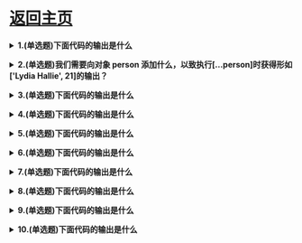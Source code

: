 # [返回主页](https://github.com/yisainan/web-interview/blob/master/README.md)

<b><details><summary>1.(单选题)下面代码的输出是什么 </summary></b>

```js
const name = "Lydia";
age = 21;

console.log(delete name);
console.log(delete age);
```

```
A：false, true
B: "Lydia", 21
C: true, true
D: undefined, undefined
```

答案：A

解析：

delete 操作符返回一个布尔值：true 指删除成功，否则返回 false .但是通过 var , const 或 let 关键字声明的变量无法用 delete 操作符来删除。

name 变量由 const 关键字声明，所以删除不成功:返回 false 而我们设定 age 等于 21 时，我们实际上添加了一个名为 age 的属性给全局对象。对象中的属性是可以删除的，全局对象也是如此，所以 delete age 返回 true

[参与互动](https://github.com/yisainan/web-interview/issues/1012)

</details>

<b><details><summary>2.(单选题)我们需要向对象 person 添加什么，以致执行[…person]时获得形如['Lydia Hallie', 21]的输出？ </summary></b>

```js
const person = {
    name: 'Lydia Hallie',
    age: 21
}
[...person] // ['Lydia Hallie', 21]
```

```
A：不需要，对象默认就是可迭代的
B: *[Symbol.iterator]() { for (let x in this) yield* this
[x]}
C: *[Symbol.iterator]() {yield* Object.values(this)}
D: *[Symbol.iterator]() { for (let x in this) yield this }
```

答案：C

解析：

对象默认是不可迭代的。如果迭代规则被定义，则一个对象是可迭代的（ An iterable is an iterable if the iterator protocol is present)。我们可以通过添加迭代器 symbol [Symbol.iterator]来定义迭代规则，其返回一个 generator 对象，比如说构建一个 generator 函数 _[Symbol.iterator](){}。如果我们想要返回数担['Lydia Halli', 21] :yield_ Object.values(this),这个 geneator 函数一定要 yield 对象 person 的 Object.values

[参与互动](https://github.com/yisainan/web-interview/issues/1013)

</details>

<b><details><summary>3.(单选题)下面代码的输出是什么 </summary></b>

```js
const set = new Set();

set.add(1);
set.add("Lydia");
set.add({ name: "Lydia" });

for (let item of set) {
  console.log(item + 2);
}
```

```
A：3, NaN, NaN
B: 3, 7, NaN
C: 3, Lydia2( [Object object]2
D: "12", Lydia2, [Object object]2
```

答案：C

解析：

“+”运算符不仅用于添加数值，还可以使用它来连接字符
串。每当 JavaScript 引擎发现一个或多个值不是数字时，就会持数字强制为字符串。
第一个是数字 1。1+2 返回数字 3。
但是，第二个是字符串“Lydia”。“Lydia”是一 t 字符串，2 是一数字：2 被强制转换为字符串。“Lydia”和“2”被连接起来，产生字符串“Lydia2”。
{name : "Lydia"}是一个对象。数字和对象都不是字符串，因此将二者都字符串化。每当我们对常规对象进行字符串化时，它就会变成[Object object]。与“2”串联的“[Object object]”成为“[Object object]2”。

[参与互动](https://github.com/yisainan/web-interview/issues/1014)

</details>

<b><details><summary>4.(单选题)下面代码的输出是什么 </summary></b>

```js
const settings = {
    username: 'lydiahallie',
    level: 19,
    health: 90
}；
const data = JSON.stringify(settings, ['level', 'health']
console.log(data);
```

```
A："{"level":19, "health":90}"
B: "{"username": "lydiahallie"}"
C: "{"level", "health"]"
D: "{"username": "lydiahallie", "level":19, "health":90}"
```

答案：A

解析：

JSON.stringify 的第二个参数是替代者（replacer）.替代者(replacer)可以是个函数或数组，用以控制哪些值如何被转换为字符串。
如果替代者(replacer)是个数组，那么就只有包含在数组中的属性将会被转化为字符串。在本例中，只有名为'level'和'health'的属性被包括进来，'username'则被排除在外。data 就等于 "{"level":19, "health":90}"

而如果替代者(replacer)是个函数，这个函数将被对象的每个属性都调用一遍。函数返回的值会成为这个属性的值，最终体现在转化后的 JSON 字符串中（译者注：Chrome 下，经过实验，如果所有属性均返回同一个值的时候有异
常，会直接将返回值作为结果输出而不会输出 JSON 字符串），而如果返回值为 undefined ,则该属性会被排除在外。

[参与互动](https://github.com/yisainan/web-interview/issues/1015)

</details>

<b><details><summary>5.(单选题)下面代码的输出是什么 </summary></b>

```js
const name = "Lydia";

console.log(name());
```

```
A：SyntaxError
B: ReferenceError
C: TypeError
D: undefined
```

答案：C

解析：

变量 name 保存字符串的值，该字符串不是函数，因此无
法调用。

当值不是预期类型时，到抛出 TypeErrors。JavaScript 期望 name 是一个函数，因为我们试图调用它。但它是一个字符串，因此抛出 TypeError : name is not a function

[参与互动](https://github.com/yisainan/web-interview/issues/1016)

</details>

<b><details><summary>6.(单选题)下面代码的输出是什么 </summary></b>

```js
console.log("🐭" + "🐍");
```

```
A：🐭🐍
B:257548
C:A string containing their code points
D:Error
```

答案：A

解析：

使用+运算符，您可以连接字符串。上述情况，我们将字符串"🐭" 与 字 符 串 "🐍"连 接 起 来 ， 产 生 🐭🐍

[参与互动](https://github.com/yisainan/web-interview/issues/1017)

</details>

<b><details><summary>7.(单选题)下面代码的输出是什么 </summary></b>

```js
let newList = [1, 2, 3].push(4);

console.log(newList.push(5));
```

```
A：[1,2,3,4,5]
B: [1,2,3,5]
C: [1,2,3,4]
D: Error
```

答案：D

解析：

.push()方法返回数组的长度，而不是数组的本身。

[参与互动](https://github.com/yisainan/web-interview/issues/1018)

</details>

<b><details><summary>8.(单选题)下面代码的输出是什么 </summary></b>

```js
let name = "Lydia";

function getName() {
  console.log(name);
  let name = "Sarah";
}
getName();
```

```
A：Lydia
B: Sarah
C: undefined
D: ReferenceError
```

答案：D

解析：

每个函数都有其自己的执行上下文。getName 函数首先在其自身的上下文（范围）内查找，以查看其是否包含我们尝试访问的变量 name。上述情况，getName
函数包含其自己的 name 变量：我们用 let 关键字和 Sarah 的值声明变量 name。

带有 let 关键字（和 const)的变量被提升，但是与 var 不同，它不会被初始化。在我们声明（初始化） 它们之前，无法访问它们。这称为“暂时性死区”。当我们尝试在声明变量之前访问变量时，JavaScript 会抛出 ReferenceError: Cannot access 'name' before initialization。

如果我们不在 getName 函数中声明 name 变量，则 javascript 引擎会查看原型链。会找到其外部作用域有一个名为 name 的变量，其值为 Lydia。在这种情况下，它
将打印 Lydia :

```js
let name = 'Lydia'
function getName()
  console.log(name)
}
getName() // Lydia
```

[参与互动](https://github.com/yisainan/web-interview/issues/1019)

</details>

<b><details><summary>9.(单选题)下面代码的输出是什么 </summary></b>

```js
function getAge(...args) { 
  console.log(typeof args);
}
getAge(21);
```

```
A："number"
B: "array"
C: "object"
D: "NaN"
```

答案：C

解析：

扩展运算符（...args )返回一个带参数的数组。 
数组是一个对象，因此typeof args返回object。

[参与互动](https://github.com/yisainan/web-interview/issues/1020)

</details>

<b><details><summary>10.(单选题)下面代码的输出是什么 </summary></b>

```js
[1, 2, 3, 4].reduce((x, y) => console.log(x,y))
```

```
A：1 2 and 3 3 and 6 4 
B: 1 2 and 2 3 and 3 4
C: 1 undefined and 2 undefined and 3 undefined and 4 undefined
D: 1 2 and undefined 3 and undefined 4 
```

答案：D

解析：

reducer函数接收4个参数：
• Accumulator (acc)(累计器）
• Current Value (cur)(当前值）
• Current Index (idx)(当前索引）
• Source Array (src)(源数组）

reducer 函数的返回值将会分配给累计器，该返回值在数组的每个迭代中被记住，并最后成为最终的单个结果值。

reducer函数还有一个可选参数initialValue ,该参数将作为第一次调用回调函数时的第一个参数的值。如果没有提供initialValue ,则将使用数组中的第一个元素。
在上述例子,reduce方法接收的第一个参数(Accumulator)是 x,第二个参数(Current Value)是 y。
在第一次调用时，累加器x为1 , 当 前 值'y'为 2  , 打印出累加器和当前值：1和2。

例子中我们的回调函数没有返回任何值，只是打印累加器的值和当前值。如果函数没有返回值，则默认返回undefined。在下一次调用时，累加器为undefined ,当前值为'3'，因此undefined和3被打印出。

在第四次调用时，回调函数依然没有返回值。累加器再次为 undefined ,当前值为“4”。undefined 和 4 被打印出

[参与互动](https://github.com/yisainan/web-interview/issues/1021)

</details>
